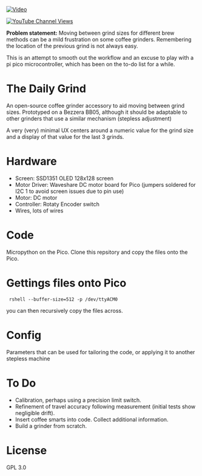 
[![Video](https://img.youtube.com/vi/E5sn0s1Zz4U/0.jpg)](https://www.youtube.com/watch?v=E5sn0s1Zz4U)

[![YouTube Channel Views](https://img.shields.io/youtube/channel/views/UCz5BOU9J9pB_O0B8-rDjCWQ?label=YouTube&style=social)](https://www.youtube.com/channel/UCz5BOU9J9pB_O0B8-rDjCWQ)

**Problem statement:** Moving between grind sizes for different brew methods can be a mild frustration on some coffee grinders. Remembering the location of the previous grind is not always easy.

This is an attempt to smooth out the workflow and an excuse to play with a pi pico microcontroller, which has been on the to-do list for a while. 

# The Daily Grind

An open-source coffee grinder accessory to aid moving between grind sizes. Prototyped on a Bezzera BB05, although it should be adaptable to other grinders that use a similar mechanism (stepless adjustment)

A very (very) minimal UX centers around a numeric value for the grind size and a display of that value for the last 3 grinds. 

# Hardware

- Screen: SSD1351 OLED 128x128 screen
- Motor Driver: Waveshare DC motor board for Pico (jumpers soldered for I2C 1 to avoid screen issues due to pin use)
- Motor: DC motor
- Controller: Rotaty Encoder switch
- Wires, lots of wires

# Code

Micropython on the Pico. Clone this repsitory and copy the files onto the Pico.

# Gettings files onto Pico

     rshell --buffer-size=512 -p /dev/ttyACM0
     
 you can then recursively copy the files across.
     

# Config

Parameters that can be used for tailoring the code, or applying it to another stepless machine


# To Do

- Calibration, perhaps using a precision limit switch. 
- Refinement of travel accuracy following measurement (initial tests show negligible drift).
- Insert coffee smarts into code. Collect additional information.
- Build a grinder from scratch. 

# License 

GPL 3.0
